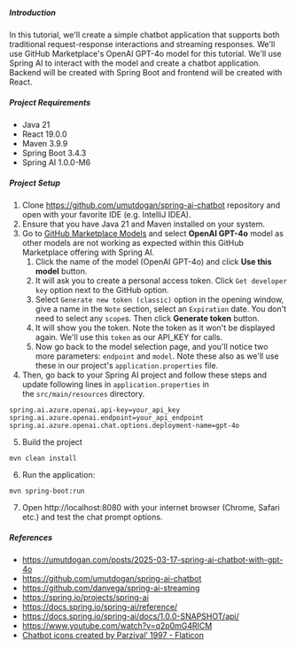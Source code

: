 ##### Introduction
In this  tutorial, we'll create a simple chatbot application that supports both traditional request-response interactions and streaming responses. We'll use GitHub Marketplace's OpenAI GPT-4o model for this tutorial. We'll use Spring AI to interact with the model and create a chatbot application. Backend will be created with Spring Boot and frontend will be created with React.

##### Project Requirements
* Java 21
* React 19.0.0
* Maven 3.9.9
* Spring Boot 3.4.3
* Spring AI 1.0.0-M6

##### Project Setup
1. Clone https://github.com/umutdogan/spring-ai-chatbot repository and open with your favorite IDE (e.g. IntelliJ IDEA).
2. Ensure that you have Java 21 and Maven installed on your system.
3. Go to [GitHub Marketplace Models](https://github.com/marketplace/models) and select **OpenAI GPT-4o** model as other models are not working as expected within this GitHub Marketplace offering with Spring AI.
    1. Click the name of the model (OpenAI GPT-4o) and click **Use this model** button.
    2. It will ask you to create a personal access token. Click `Get developer key` option next to the GitHub option.
    3. Select `Generate new token (classic)` option in the opening window, give a name in the `Note` section, select an `Expiration` date. You don't need to select any `scope`s. Then click **Generate token** button.
    4. It will show you the token. Note the token as it won't be displayed again. We'll use this `token` as our API_KEY for calls.
    5. Now go back to the model selection page, and you'll notice two more parameters: `endpoint` and `model`. Note these also as we'll use these in our project's `application.properties` file.
4. Then, go back to your Spring AI project and follow these steps and update following lines in `application.properties` in the `src/main/resources` directory.
```
spring.ai.azure.openai.api-key=your_api_key  
spring.ai.azure.openai.endpoint=your_api_endpoint  
spring.ai.azure.openai.chat.options.deployment-name=gpt-4o
```
5. Build the project
```
mvn clean install
```
6. Run the application:
```
mvn spring-boot:run
```
7. Open http://localhost:8080 with your internet browser (Chrome, Safari etc.) and test the chat prompt options.

##### References
* https://umutdogan.com/posts/2025-03-17-spring-ai-chatbot-with-gpt-4o
* https://github.com/umutdogan/spring-ai-chatbot
* https://github.com/danvega/spring-ai-streaming
* https://spring.io/projects/spring-ai
* https://docs.spring.io/spring-ai/reference/
* https://docs.spring.io/spring-ai/docs/1.0.0-SNAPSHOT/api/
* https://www.youtube.com/watch?v=q2p0mG4RICM
* [Chatbot icons created by Parzival’ 1997 - Flaticon]("https://www.flaticon.com/free-icons/chatbot)